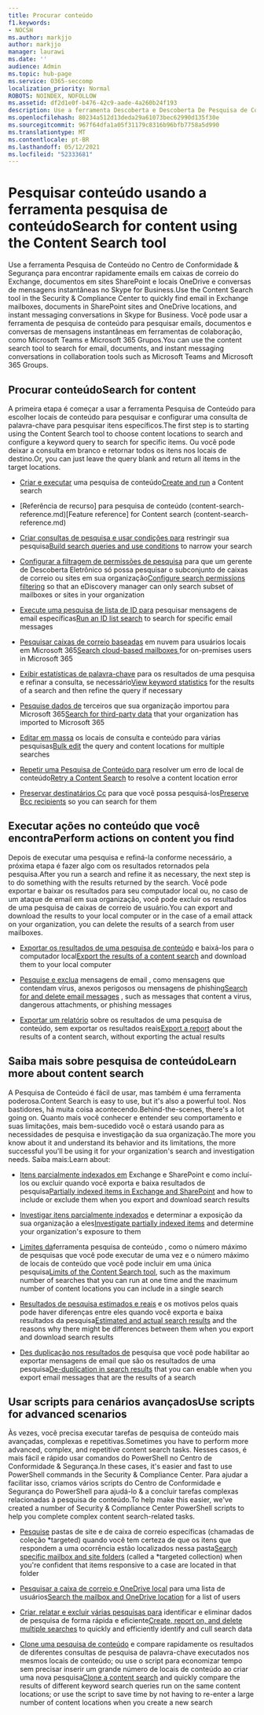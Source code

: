 ```yaml
---
title: Procurar conteúdo
f1.keywords:
- NOCSH
ms.author: markjjo
author: markjjo
manager: laurawi
ms.date: ''
audience: Admin
ms.topic: hub-page
ms.service: O365-seccomp
localization_priority: Normal
ROBOTS: NOINDEX, NOFOLLOW
ms.assetid: df2d1e0f-b476-42c9-aade-4a260b24f193
description: Use a ferramenta Descoberta e Descoberta De Pesquisa de Conteúdo no Centro de Conformidade & Segurança para encontrar rapidamente emails em caixas de correio do Exchange, documentos em sites SharePoint e locais OneDrive e conversas de mensagens instantâneas no Skype for Business.
ms.openlocfilehash: 80234a512d13deda29a61073bec62990d135f30e
ms.sourcegitcommit: 967f64dfa1a05f31179c8316b96bfb7758a5d990
ms.translationtype: MT
ms.contentlocale: pt-BR
ms.lasthandoff: 05/12/2021
ms.locfileid: "52333681"
---
```

# <a name="search-for-content-using-the-content-search-tool"></a><span data-ttu-id="7ea2d-103">Pesquisar conteúdo usando a ferramenta pesquisa de conteúdo</span><span class="sxs-lookup"><span data-stu-id="7ea2d-103">Search for content using the Content Search tool</span></span>

<span data-ttu-id="7ea2d-104">Use a ferramenta Pesquisa de Conteúdo no Centro de Conformidade & Segurança para encontrar rapidamente emails em caixas de correio do Exchange, documentos em sites SharePoint e locais OneDrive e conversas de mensagens instantâneas no Skype for Business.</span><span class="sxs-lookup"><span data-stu-id="7ea2d-104">Use the Content Search tool in the Security & Compliance Center to quickly find email in Exchange mailboxes, documents in SharePoint sites and OneDrive locations, and instant messaging conversations in Skype for Business.</span></span> <span data-ttu-id="7ea2d-105">Você pode usar a ferramenta de pesquisa de conteúdo para pesquisar emails, documentos e conversas de mensagens instantâneas em ferramentas de colaboração, como Microsoft Teams e Microsoft 365 Grupos.</span><span class="sxs-lookup"><span data-stu-id="7ea2d-105">You can use the content search tool to search for email, documents, and instant messaging conversations in collaboration tools such as Microsoft Teams and Microsoft 365 Groups.</span></span>
  
## <a name="search-for-content"></a><span data-ttu-id="7ea2d-106">Procurar conteúdo</span><span class="sxs-lookup"><span data-stu-id="7ea2d-106">Search for content</span></span>

<span data-ttu-id="7ea2d-107">A primeira etapa é começar a usar a ferramenta Pesquisa de Conteúdo para escolher locais de conteúdo para pesquisar e configurar uma consulta de palavra-chave para pesquisar itens específicos.</span><span class="sxs-lookup"><span data-stu-id="7ea2d-107">The first step is to starting using the Content Search tool to choose content locations to search and configure a keyword query to search for specific items.</span></span> <span data-ttu-id="7ea2d-108">Ou você pode deixar a consulta em branco e retornar todos os itens nos locais de destino.</span><span class="sxs-lookup"><span data-stu-id="7ea2d-108">Or, you can just leave the query blank and return all items in the target locations.</span></span>
  
- <span data-ttu-id="7ea2d-109">[Criar e executar](content-search.md) uma pesquisa de conteúdo</span><span class="sxs-lookup"><span data-stu-id="7ea2d-109">[Create and run](content-search.md) a Content search</span></span>

- <span data-ttu-id="7ea2d-110">[Referência de recurso] para pesquisa de conteúdo (content-search-reference.md)</span><span class="sxs-lookup"><span data-stu-id="7ea2d-110">[Feature reference] for Content search (content-search-reference.md)</span></span>

- <span data-ttu-id="7ea2d-111">[Criar consultas de pesquisa e usar condições para](keyword-queries-and-search-conditions.md) restringir sua pesquisa</span><span class="sxs-lookup"><span data-stu-id="7ea2d-111">[Build search queries and use conditions](keyword-queries-and-search-conditions.md) to narrow your search</span></span> 

- <span data-ttu-id="7ea2d-112">[Configurar a filtragem de permissões de pesquisa](permissions-filtering-for-content-search.md) para que um gerente de Descoberta Eletrônico só possa pesquisar o subconjunto de caixas de correio ou sites em sua organização</span><span class="sxs-lookup"><span data-stu-id="7ea2d-112">[Configure search permissions filtering](permissions-filtering-for-content-search.md) so that an eDiscovery manager can only search subset of mailboxes or sites in your organization</span></span> 

- <span data-ttu-id="7ea2d-113">[Execute uma pesquisa de lista de ID para](csv-file-for-an-id-list-content-search.md) pesquisar mensagens de email específicas</span><span class="sxs-lookup"><span data-stu-id="7ea2d-113">[Run an ID list search](csv-file-for-an-id-list-content-search.md) to search for specific email messages</span></span> 

- <span data-ttu-id="7ea2d-114">[Pesquisar caixas de correio baseadas](search-cloud-based-mailboxes-for-on-premises-users.md) em nuvem para usuários locais em Microsoft 365</span><span class="sxs-lookup"><span data-stu-id="7ea2d-114">[Search cloud-based mailboxes ](search-cloud-based-mailboxes-for-on-premises-users.md) for on-premises users in Microsoft 365</span></span>

- <span data-ttu-id="7ea2d-115">[Exibir estatísticas de palavra-chave](view-keyword-statistics-for-content-search.md) para os resultados de uma pesquisa e refinar a consulta, se necessário</span><span class="sxs-lookup"><span data-stu-id="7ea2d-115">[View keyword statistics](view-keyword-statistics-for-content-search.md) for the results of a search and then refine the query if necessary</span></span>

- <span data-ttu-id="7ea2d-116">[Pesquise dados de](use-content-search-to-search-third-party-data-that-was-imported.md) terceiros que sua organização importou para Microsoft 365</span><span class="sxs-lookup"><span data-stu-id="7ea2d-116">[Search for third-party data](use-content-search-to-search-third-party-data-that-was-imported.md) that your organization has imported to Microsoft 365</span></span>

- <span data-ttu-id="7ea2d-117">[Editar em massa](bulk-edit-content-searches.md) os locais de consulta e conteúdo para várias pesquisas</span><span class="sxs-lookup"><span data-stu-id="7ea2d-117">[Bulk edit](bulk-edit-content-searches.md) the query and content locations for multiple searches</span></span>

- <span data-ttu-id="7ea2d-118">[Repetir uma Pesquisa de Conteúdo para](retry-failed-content-search.md) resolver um erro de local de conteúdo</span><span class="sxs-lookup"><span data-stu-id="7ea2d-118">[Retry a Content Search](retry-failed-content-search.md) to resolve a content location error</span></span>

- <span data-ttu-id="7ea2d-119">[Preservar destinatários Cc](/exchange/policy-and-compliance/holds/preserve-bcc-recipients-and-group-members) para que você possa pesquisá-los</span><span class="sxs-lookup"><span data-stu-id="7ea2d-119">[Preserve Bcc recipients](/exchange/policy-and-compliance/holds/preserve-bcc-recipients-and-group-members) so you can search for them</span></span> 

## <a name="perform-actions-on-content-you-find"></a><span data-ttu-id="7ea2d-120">Executar ações no conteúdo que você encontra</span><span class="sxs-lookup"><span data-stu-id="7ea2d-120">Perform actions on content you find</span></span>

<span data-ttu-id="7ea2d-121">Depois de executar uma pesquisa e refiná-la conforme necessário, a próxima etapa é fazer algo com os resultados retornados pela pesquisa.</span><span class="sxs-lookup"><span data-stu-id="7ea2d-121">After you run a search and refine it as necessary, the next step is to do something with the results returned by the search.</span></span> <span data-ttu-id="7ea2d-122">Você pode exportar e baixar os resultados para seu computador local ou, no caso de um ataque de email em sua organização, você pode excluir os resultados de uma pesquisa de caixas de correio de usuário.</span><span class="sxs-lookup"><span data-stu-id="7ea2d-122">You can export and download the results to your local computer or in the case of a email attack on your organization, you can delete the results of a search from user mailboxes.</span></span>
  
- <span data-ttu-id="7ea2d-123">[Exportar os resultados de uma pesquisa de conteúdo](export-search-results.md) e baixá-los para o computador local</span><span class="sxs-lookup"><span data-stu-id="7ea2d-123">[Export the results of a content search](export-search-results.md) and download them to your local computer</span></span> 

- <span data-ttu-id="7ea2d-124">[Pesquise e exclua](search-for-and-delete-messages-in-your-organization.md) mensagens de email , como mensagens que contendam vírus, anexos perigosos ou mensagens de phishing</span><span class="sxs-lookup"><span data-stu-id="7ea2d-124">[Search for and delete email messages](search-for-and-delete-messages-in-your-organization.md) , such as messages that content a virus, dangerous attachments, or phishing messages</span></span>

- <span data-ttu-id="7ea2d-125">[Exportar um relatório](export-a-content-search-report.md) sobre os resultados de uma pesquisa de conteúdo, sem exportar os resultados reais</span><span class="sxs-lookup"><span data-stu-id="7ea2d-125">[Export a report](export-a-content-search-report.md) about the results of a content search, without exporting the actual results</span></span> 

## <a name="learn-more-about-content-search"></a><span data-ttu-id="7ea2d-126">Saiba mais sobre pesquisa de conteúdo</span><span class="sxs-lookup"><span data-stu-id="7ea2d-126">Learn more about content search</span></span>

<span data-ttu-id="7ea2d-127">A Pesquisa de Conteúdo é fácil de usar, mas também é uma ferramenta poderosa.</span><span class="sxs-lookup"><span data-stu-id="7ea2d-127">Content Search is easy to use, but it's also a powerful tool.</span></span> <span data-ttu-id="7ea2d-128">Nos bastidores, há muita coisa acontecendo.</span><span class="sxs-lookup"><span data-stu-id="7ea2d-128">Behind-the-scenes, there's a lot going on.</span></span> <span data-ttu-id="7ea2d-129">Quanto mais você conhecer e entender seu comportamento e suas limitações, mais bem-sucedido você o estará usando para as necessidades de pesquisa e investigação da sua organização.</span><span class="sxs-lookup"><span data-stu-id="7ea2d-129">The more you know about it and understand its behavior and its limitations, the more successful you'll be using it for your organization's search and investigation needs.</span></span> <span data-ttu-id="7ea2d-130">Saiba mais:</span><span class="sxs-lookup"><span data-stu-id="7ea2d-130">Learn about:</span></span>
  
- <span data-ttu-id="7ea2d-131">[Itens parcialmente indexados em](partially-indexed-items-in-content-search.md) Exchange e SharePoint e como incluí-los ou excluir quando você exporta e baixa resultados de pesquisa</span><span class="sxs-lookup"><span data-stu-id="7ea2d-131">[Partially indexed items in Exchange and SharePoint](partially-indexed-items-in-content-search.md) and how to include or exclude them when you export and download search results</span></span>

- <span data-ttu-id="7ea2d-132">[Investigar itens parcialmente indexados](investigating-partially-indexed-items-in-ediscovery.md) e determinar a exposição da sua organização a eles</span><span class="sxs-lookup"><span data-stu-id="7ea2d-132">[Investigate partially indexed items](investigating-partially-indexed-items-in-ediscovery.md) and determine your organization's exposure to them</span></span>

- <span data-ttu-id="7ea2d-133">[Limites da](limits-for-content-search.md)ferramenta pesquisa de conteúdo , como o número máximo de pesquisas que você pode executar de uma vez e o número máximo de locais de conteúdo que você pode incluir em uma única pesquisa</span><span class="sxs-lookup"><span data-stu-id="7ea2d-133">[Limits of the Content Search tool](limits-for-content-search.md), such as the maximum number of searches that you can run at one time and the maximum number of content locations you can include in a single search</span></span>

- <span data-ttu-id="7ea2d-134">[Resultados de pesquisa estimados e reais](differences-between-estimated-and-actual-ediscovery-search-results.md) e os motivos pelos quais pode haver diferenças entre eles quando você exporta e baixa resultados da pesquisa</span><span class="sxs-lookup"><span data-stu-id="7ea2d-134">[Estimated and actual search results](differences-between-estimated-and-actual-ediscovery-search-results.md) and the reasons why there might be differences between them when you export and download search results</span></span>

- <span data-ttu-id="7ea2d-135">[Des duplicação nos resultados de](de-duplication-in-ediscovery-search-results.md) pesquisa que você pode habilitar ao exportar mensagens de email que são os resultados de uma pesquisa</span><span class="sxs-lookup"><span data-stu-id="7ea2d-135">[De-duplication in search results](de-duplication-in-ediscovery-search-results.md) that you can enable when you export email messages that are the results of a search</span></span>

## <a name="use-scripts-for-advanced-scenarios"></a><span data-ttu-id="7ea2d-136">Usar scripts para cenários avançados</span><span class="sxs-lookup"><span data-stu-id="7ea2d-136">Use scripts for advanced scenarios</span></span>

<span data-ttu-id="7ea2d-137">Às vezes, você precisa executar tarefas de pesquisa de conteúdo mais avançadas, complexas e repetitivas.</span><span class="sxs-lookup"><span data-stu-id="7ea2d-137">Sometimes you have to perform more advanced, complex, and repetitive content search tasks.</span></span> <span data-ttu-id="7ea2d-138">Nesses casos, é mais fácil e rápido usar comandos do PowerShell no Centro de Conformidade & Segurança.</span><span class="sxs-lookup"><span data-stu-id="7ea2d-138">In these cases, it's easier and fast to use PowerShell commands in the Security & Compliance Center.</span></span> <span data-ttu-id="7ea2d-139">Para ajudar a facilitar isso, criamos vários scripts do Centro de Conformidade e Segurança do PowerShell para ajudá-lo & a concluir tarefas complexas relacionadas à pesquisa de conteúdo.</span><span class="sxs-lookup"><span data-stu-id="7ea2d-139">To help make this easier, we've created a number of Security & Compliance Center PowerShell scripts to help you complete complex content search-related tasks.</span></span>
  
- <span data-ttu-id="7ea2d-140">[Pesquise](use-content-search-for-targeted-collections.md) pastas de site e de caixa de correio específicas (chamadas de coleção \*targeted) quando você tem certeza de que os itens que respondem a uma ocorrência estão localizados nessa pasta</span><span class="sxs-lookup"><span data-stu-id="7ea2d-140">[Search specific mailbox and site folders](use-content-search-for-targeted-collections.md) (called a  \*targeted collection) when you're confident that items responsive to a case are located in that folder</span></span>

- <span data-ttu-id="7ea2d-141">[Pesquisar a caixa de correio e OneDrive local](search-the-mailbox-and-onedrive-for-business-for-a-list-of-users.md) para uma lista de usuários</span><span class="sxs-lookup"><span data-stu-id="7ea2d-141">[Search the mailbox and OneDrive location](search-the-mailbox-and-onedrive-for-business-for-a-list-of-users.md) for a list of users</span></span> 

- <span data-ttu-id="7ea2d-142">[Criar, relatar e excluir várias pesquisas para](create-report-on-and-delete-multiple-content-searches.md) identificar e eliminar dados de pesquisa de forma rápida e eficiente</span><span class="sxs-lookup"><span data-stu-id="7ea2d-142">[Create, report on, and delete multiple searches](create-report-on-and-delete-multiple-content-searches.md) to quickly and efficiently identify and cull search data</span></span> 

- <span data-ttu-id="7ea2d-143">[Clone uma pesquisa de conteúdo](clone-a-content-search.md) e compare rapidamente os resultados de diferentes consultas de pesquisa de palavra-chave executados nos mesmos locais de conteúdo; ou use o script para economizar tempo sem precisar inserir um grande número de locais de conteúdo ao criar uma nova pesquisa</span><span class="sxs-lookup"><span data-stu-id="7ea2d-143">[Clone a content search](clone-a-content-search.md) and quickly compare the results of different keyword search queries run on the same content locations; or use the script to save time by not having to re-enter a large number of content locations when you create a new search</span></span>